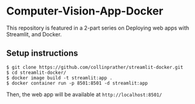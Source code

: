 # Computer-Vision-App-Docker

This repository is featured in a 2-part series on Deploying web apps with Streamlit, and Docker.


## Setup instructions

```
$ git clone https://github.com/collinprather/streamlit-docker.git
$ cd streamlit-docker/
$ docker image build -t streamlit:app .
$ docker container run -p 8501:8501 -d streamlit:app
```
Then, the web app will be available at ```http://localhost:8501/```

